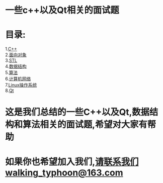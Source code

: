 # 一些c++以及Qt相关的面试题


# 目录:
1.[C++](https://github.com/walkingtyphoon/shark-s-book/wiki/C-Plus-Plus)<br>
2.[面向对象](https://github.com/walkingtyphoon/shark-s-book/wiki/Object-oriented-programming)<br>
3.[STL](https://github.com/walkingtyphoon/shark-s-book/wiki/STL)<br>
4.[数据结构](https://github.com/walkingtyphoon/shark-s-book/wiki/Data-structure)<br>
5.[算法](https://github.com/walkingtyphoon/shark-s-book/wiki/Algorithm)<br>
6.[计算机网络](https://github.com/walkingtyphoon/shark-s-book/wiki/Computer-network)<br>
7.[Linux操作系统](https://github.com/walkingtyphoon/shark-s-book/wiki/Linux)<br>
8.[Qt](https://github.com/walkingtyphoon/shark-s-book/wiki/Qt)<br>


# 这是我们总结的一些C++以及Qt,数据结构和算法相关的面试题,希望对大家有帮助
# 如果你也希望加入我们,请联系我们walking_typhoon@163.com
